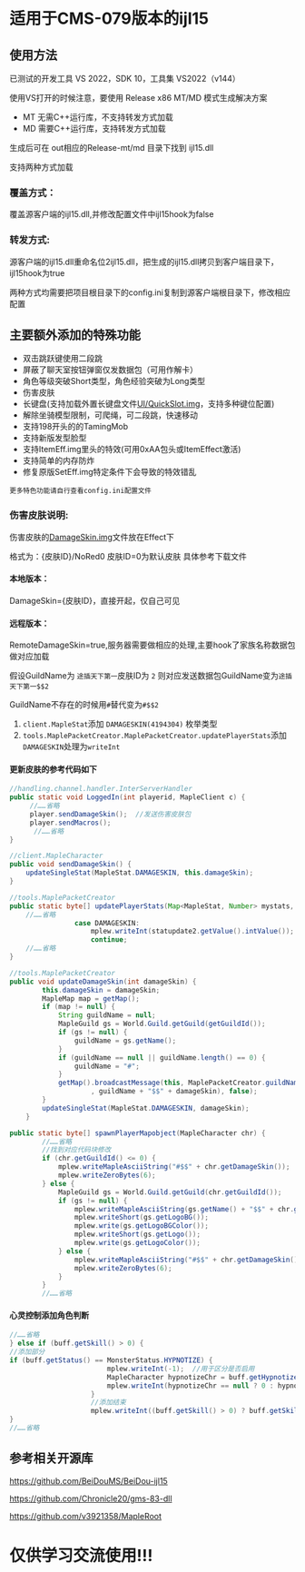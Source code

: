 适用于CMS-079版本的ijl15
====

## 使用方法
已测试的开发工具 VS 2022，SDK 10，工具集 VS2022（v144）

使用VS打开的时候注意，要使用 Release x86 MT/MD 模式生成解决方案

- MT 无需C++运行库，不支持转发方式加载
- MD 需要C++运行库，支持转发方式加载

生成后可在 out相应的Release-mt/md 目录下找到 ijl15.dll

支持两种方式加载

### 覆盖方式：
覆盖源客户端的ijl15.dll,并修改配置文件中ijl15hook为false

### 转发方式:
源客户端的ijl15.dll重命名位2ijl15.dll，把生成的ijl15.dll拷贝到客户端目录下，ijl15hook为true

两种方式均需要把项目根目录下的config.ini复制到源客户端根目录下，修改相应配置

## 主要额外添加的特殊功能

- 双击跳跃键使用二段跳
- 屏蔽了聊天室按钮弹窗仅发数据包（可用作解卡）
- 角色等级突破Short类型，角色经验突破为Long类型
- 伤害皮肤
- 长键盘(支持加载外置长键盘文件[UI/QuickSlot.img](https://github.com/Willh92/079-ijl15/releases/download/1.0.0/QuickSlot.img)，支持多种键位配置)
- 解除坐骑模型限制，可爬绳，可二段跳，快速移动
- 支持198开头的的TamingMob
- 支持新版发型脸型
- 支持ItemEff.img里头的特效(可用0xAA包头或ItemEffect激活)
- 支持简单的内存防炸
- 修复原版SetEff.img特定条件下会导致的特效错乱


`更多特色功能请自行查看config.ini配置文件`

### 伤害皮肤说明:

伤害皮肤的[DamageSkin.img](https://github.com/Willh92/079-ijl15/releases/download/1.0.0/DamageSkin.img)文件放在Effect下

格式为：{皮肤ID}/NoRed0   皮肤ID=0为默认皮肤 具体参考下载文件

#### 本地版本：

DamageSkin={皮肤ID}，直接开起，仅自己可见

#### 远程版本：

RemoteDamageSkin=true,服务器需要做相应的处理,主要hook了家族名称数据包做对应加载

假设GuildName为 `途插天下第一`皮肤ID为 `2`
则对应发送数据包GuildName变为`途插天下第一$$2`

GuildName不存在的时候用`#`替代变为`#$$2`

1. `client.MapleStat`添加 `DAMAGESKIN(4194304)` 枚举类型
2. `tools.MaplePacketCreator.MaplePacketCreator.updatePlayerStats`添加`DAMAGESKIN`处理为`writeInt`

#### 更新皮肤的参考代码如下

```Java
//handling.channel.handler.InterServerHandler
public static void LoggedIn(int playerid, MapleClient c) {
     //……省略
     player.sendDamageSkin();  //发送伤害皮肤包
     player.sendMacros();
      //……省略
}

//client.MapleCharacter
public void sendDamageSkin() {
    updateSingleStat(MapleStat.DAMAGESKIN, this.damageSkin);
}

//tools.MaplePacketCreator
public static byte[] updatePlayerStats(Map<MapleStat, Number> mystats, boolean itemReaction, MapleCharacter chr) {
    //……省略
                case DAMAGESKIN:
                    mplew.writeInt(statupdate2.getValue().intValue());
                    continue;
    //……省略
}

//tools.MaplePacketCreator
public void updateDamageSkin(int damageSkin) {
        this.damageSkin = damageSkin;
        MapleMap map = getMap();
        if (map != null) {
            String guildName = null;
            MapleGuild gs = World.Guild.getGuild(getGuildId());
            if (gs != null) {
                guildName = gs.getName();
            }
            if (guildName == null || guildName.length() == 0) {
                guildName = "#";
            }
            getMap().broadcastMessage(this, MaplePacketCreator.guildNameChanged(getId()
                    , guildName + "$$" + damageSkin), false);
        }
        updateSingleStat(MapleStat.DAMAGESKIN, damageSkin);
    }

public static byte[] spawnPlayerMapobject(MapleCharacter chr) {
        //……省略
        //找到对应代码块修改
        if (chr.getGuildId() <= 0) {
            mplew.writeMapleAsciiString("#$$" + chr.getDamageSkin());
            mplew.writeZeroBytes(6);
        } else {
            MapleGuild gs = World.Guild.getGuild(chr.getGuildId());
            if (gs != null) {
                mplew.writeMapleAsciiString(gs.getName() + "$$" + chr.getDamageSkin());
                mplew.writeShort(gs.getLogoBG());
                mplew.write(gs.getLogoBGColor());
                mplew.writeShort(gs.getLogo());
                mplew.write(gs.getLogoColor());
            } else {
                mplew.writeMapleAsciiString("#$$" + chr.getDamageSkin());
                mplew.writeZeroBytes(6);
            }
        }
        //……省略
```
#### 心灵控制添加角色判断

```Java
//……省略
} else if (buff.getSkill() > 0) {
//添加部分
if (buff.getStatus() == MonsterStatus.HYPNOTIZE) {
                        mplew.writeInt(-1);  //用于区分是否启用
                        MapleCharacter hypnotizeChr = buff.getHypnotizeChr();
                        mplew.writeInt(hypnotizeChr == null ? 0 : hypnotizeChr.getId());
                    }
                    //添加结束
                    mplew.writeInt((buff.getSkill() > 0) ? buff.getSkill() : 0);
}
//……省略
```

## 参考相关开源库

https://github.com/BeiDouMS/BeiDou-ijl15

https://github.com/Chronicle20/gms-83-dll

https://github.com/v3921358/MapleRoot

# 仅供学习交流使用!!!
